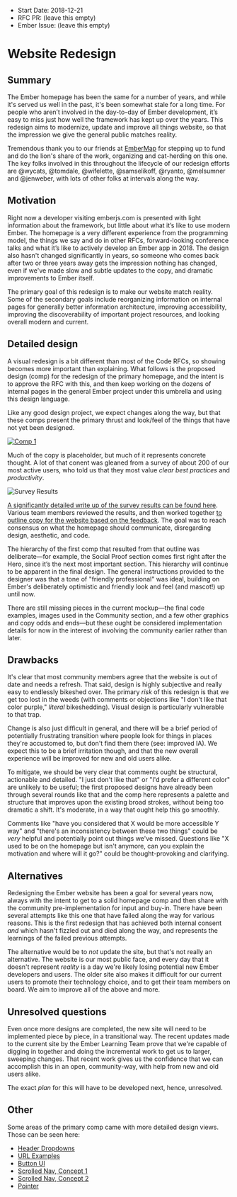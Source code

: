 - Start Date: 2018-12-21
- RFC PR: (leave this empty)
- Ember Issue: (leave this empty)

# Website Redesign

## Summary

The Ember homepage has been the same for a number of years, and while it's served us well in the past, it's been somewhat stale for a long time. For people who aren’t involved in the day-to-day of Ember development, it’s easy  to miss just how well the framework has kept up over the years. This redesign aims to modernize, update and improve all things website, so that the impression we give the general public matches reality.

Tremendous thank you to our friends at [EmberMap](http://www.embermap.com) for stepping up to fund and do the lion's share of the work, organizing and cat-herding on this one. The key folks involved in this throughout the lifecycle of our redesign efforts are @wycats, @tomdale, @wifelette, @samselikoff, @ryanto, @melsumner and @jenweber, with lots of other folks at intervals along the way.

## Motivation

Right now a developer visiting emberjs.com is presented with light information about the framework, but little about what it’s like to use modern Ember. The homepage is a very different experience from the programming model, the things we say and do in other RFCs, forward-looking conference talks and what it’s like to actively develop an Ember app in 2018. The design also hasn't changed significantly in years, so someone who comes back after two or three years away gets the impression nothing has changed, even if we've made slow and subtle updates to the copy, and dramatic improvements to Ember itself.

The primary goal of this redesign is to make our website match reality. Some of the secondary goals include reorganizing information on internal pages for generally better information architecture, improving accessibility, improving the discoverability of important project resources, and looking overall modern and current.


## Detailed design

A visual redesign is a bit different than most of the Code RFCs, so showing becomes more important than explaining. What follows is the proposed design  (comp) for the redesign of the primary homepage, and the intent is to approve the RFC with this, and then keep working on the dozens of internal pages in the general Ember project under this umbrella and using this design language.

Like any good design project, we expect changes along the way, but that these comps present the primary thrust and look/feel of the things that have not yet been designed.

[![Comp 1](../images/website_1.png)](https://github.com/wifelette/rfcs/raw/master/images/website_1.png)

Much of the copy is placeholder, but much of it represents concrete thought. A lot of that conent was gleaned from a survey of about 200 of our most active users, who told us that they most value *clear best practices* and *productivity*.

![Survey Results](../images/survey_results.png)

[A significantly detailed write up of the survey results can be found here](../images/survey_results_analysis.pdf). Various team members reviewed the results, and then worked together [to outline copy for the website based on the feedback](../images/EmberJS_Homepage_Outline.pdf). The goal was to reach consensus on what the homepage should communicate, disregarding design, aesthetic, and code.

The hierarchy of the first comp that resulted from that outline was deliberate—for example, the Social Proof section comes first right after the Hero, since it’s the next most important section. This hierarchy will continue to be apparent in the final design. The general instructions provided to the designer was that a tone of "friendly professional" was ideal, building on Ember's deliberately optimistic and friendly look and feel (and mascot!) up until now.

There are still missing pieces in the current mockup—the final code examples, images used in the Community section, and a few other graphics and copy odds and ends—but these ought be considered implementation details for now in the interest of involving the community earlier rather than later.

## Drawbacks

It's clear that most community members agree that the website is out of date and needs a refresh. That said, design is highly subjective and really easy to endlessly bikeshed over. The primary *risk* of this redesign is that we get too lost in the weeds (with comments or objections like "I don't like that color purple," *literal* bikeshedding). Visual design is particularly vulnerable to that trap.

Change is also just difficult in general, and there will be a brief period of potentially frustrating transition where people look for things in places they're accustomed to, but don't find them there (see: improved IA). We expect this to be a brief irritation though, and that the new overall experience will be improved for new and old users alike.

To mitigate, we should be very clear that comments ought be structural, actionable and detailed. "I just don't like that" or "I'd prefer a different color" are unlikely to be useful; the first proposed designs have already been through several rounds like that and the comp here represents a palette and structure that improves upon the existing broad strokes, without being too dramatic a shift. It's moderate, in a way that ought help this go smoothly.

Comments like "have you considered that X would be more accessible Y way" and "there's an inconsistency between these two things" could be *very* helpful and potentially point out things we've missed. Questions like "X used to be on the homepage but isn't anymore, can you explain the motivation and where will it go?" could be thought-provoking and clarifying.

## Alternatives

Redesigning the Ember website has been a goal for several years now, always with the intent to get to a solid homepage comp and then share with the community pre-implementation for input and buy-in. There have been several attempts like this one that have failed along the way for various reasons. This is the first redesign that has achieved both internal consent *and* which hasn't fizzled out and died along the way, and represents the learnings of the failed previous attempts.

The alternative would be to *not* update the site, but that's not really an alternative. The website is our most public face, and every day that it doesn't represent *reality* is a day we're likely losing potential new Ember developers and users. The older site also makes it difficult for our current users to promote their technology choice, and to get their team members on board. We aim to improve all of the above and more.

## Unresolved questions

Even once more designs are completed, the new site will need to be implemented piece by piece, in a transitional way. The recent updates made to the current site by the Ember Learning Team prove that we're capable of digging in together and doing the incremental work to get us to larger, sweeping changes. That recent work gives us the confidence that we can accomplish this in an open, community-way, with help from new and old users alike.

The exact *plan* for this will have to be developed next, hence, unresolved.

## Other

Some areas of the primary comp came with more detailed design views. Those can be seen here:

* [Header Dropdowns](../images/website_2_header_dropdown.png)
* [URL Examples](../images/website_3_url_examples.png)
* [Button UI](../images/website_4-button_ui.png)
* [Scrolled Nav, Concept 1](../images/website_5_scrolled_nav.png)
* [Scrolled Nav, Concept 2](../images/website_6_nav_alt.png)
* [Pointer](../images/website_7_pointer.png)
